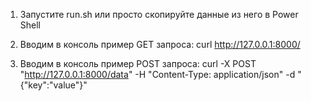 1. Запустите run.sh или просто скопируйте данные из него в Power Shell

2. Вводим в консоль пример GET запроса: curl http://127.0.0.1:8000/

3. Вводим в консоль пример POST запроса: curl -X POST "http://127.0.0.1:8000/data" -H "Content-Type: application/json" -d "{\"key\":\"value\"}"